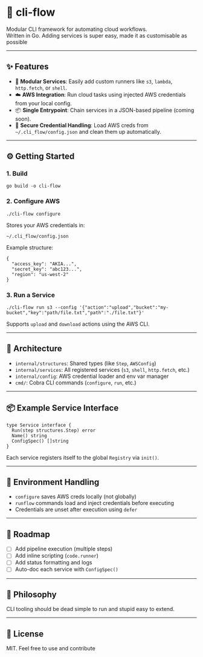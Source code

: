 # 🌊 cli-flow

Modular CLI framework for automating cloud workflows.  
Written in Go. Adding services is super easy, made it as customisable as possible 

---

## ✨ Features

- 🔧 **Modular Services**: Easily add custom runners like `s3`, `lambda`, `http.fetch`, or `shell`.
-  ☁️ **AWS Integration**: Run cloud tasks using injected AWS credentials from your local config.
- 📦 **Single Entrypoint**: Chain services in a JSON-based pipeline (coming soon).
- 🔐 **Secure Credential Handling**: Load AWS creds from `~/.cli_flow/config.json` and clean them up automatically.

---

## ⚙️ Getting Started

### 1. Build

```
go build -o cli-flow
```

### 2. Configure AWS

```
./cli-flow configure
```

Stores your AWS credentials in:

`~/.cli_flow/config.json`

Example structure:

```
{
  "access_key": "AKIA...",
  "secret_key": "abc123...",
  "region": "us-west-2"
}
```

### 3. Run a Service

```
./cli-flow run s3 --config '{"action":"upload","bucket":"my-bucket","key":"path/file.txt","path":"./file.txt"}'
```

Supports `upload` and `download` actions using the AWS CLI.

---

## 🧱 Architecture

- `internal/structures`: Shared types (like `Step`, `AWSConfig`)
- `internal/services`: All registered services (`s3`, `shell`, `http.fetch`, etc.)
- `internal/config`: AWS credential loader and env var manager
- `cmd/`: Cobra CLI commands (`configure`, `run`, etc.)

---

## 📦 Example Service Interface

```
type Service interface {
  Run(step structures.Step) error
  Name() string
  ConfigSpec() []string
}
```

Each service registers itself to the global `Registry` via `init()`.

---

## 🧼 Environment Handling

- `configure` saves AWS creds locally (not globally)
- `runflow` commands load and inject credentials before executing
- Credentials are unset after execution using `defer`

---

## 🚧 Roadmap

- [ ] Add pipeline execution (multiple steps)
- [ ] Add inline scripting (`code.runner`)
- [ ] Add status formatting and logs
- [ ] Auto-doc each service with `ConfigSpec()`

---

## 🧠 Philosophy

CLI tooling should be dead simple to run and stupid easy to extend.

---

## 🧊 License

MIT. Feel free to use and contribute
